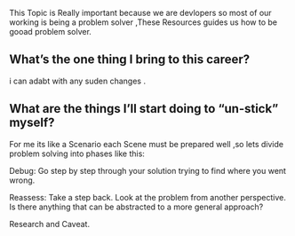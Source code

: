 This Topic is Really important because we are devlopers so most of our working is being a problem solver ,These Resources guides us how to be gooad problem solver.

## What’s the one thing I bring to this career?
i can adabt with any suden changes .

## What are the things I’ll start doing to “un-stick” myself?
For me its like a Scenario each Scene must be prepared well ,so lets divide problem solving into phases like this:

Debug: Go step by step through your solution trying to find where you went wrong. 

Reassess: Take a step back. Look at the problem from another perspective. Is there anything that can be abstracted to a more general approach?

Research and Caveat.